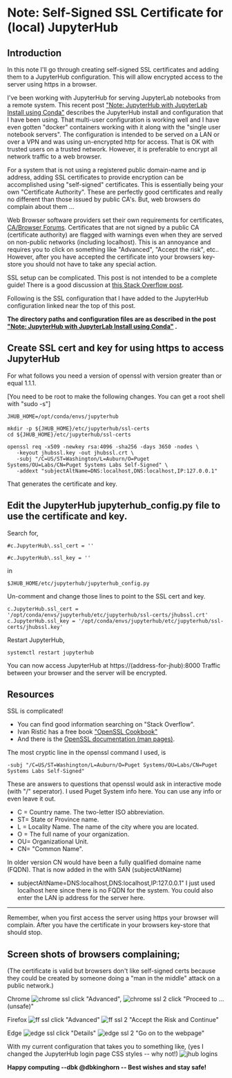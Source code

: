 # Note: Self-Signed SSL Certificate for (local) JupyterHub

## Introduction

In this note I'll go through creating self-signed SSL certificates and adding them to a JupyterHub configuration. This will allow encrypted access to the server using https in a browser. 

I've been working with JupyterHub for serving JupyterLab notebooks from a remote system. This recent post ["Note: JupyterHub with JupyterLab Install using Conda"](https://www.pugetsystems.com/labs/hpc/Note-JupyterHub-with-JupyterLab-Install-using-Conda-1729/) describes the JupyterHub install and configuration that I have been using. That multi-user configuration is working well and I have even gotten "docker" containers working with it along with the "single user notebook servers". The configuration is intended to be served on a LAN or over a VPN and was using un-encrypted http for access. That is OK with trusted users on a trusted network. However, it is preferable to encrypt all network traffic to a web browser. 

For a system that is not using a registered public domain-name and ip address, adding SSL certificates to provide encryption can be accomplished using "self-signed" certificates. This is essentially being your own "Certificate Authority". These are perfectly good certificates and really no different than those issued by public CA's. But, web browsers do complain about them ... 

Web Browser software providers set their own requirements for certificates, [CA/Browser Forums](https://cabforum.org/). Certificates that are not signed by a public CA (certificate authority) are flagged with warnings even when they are served on non-public networks (including localhost). This is an annoyance and requires you to click on something like "Advanced", "Accept the risk", etc.. However, after you have accepted the certificate into your browsers key-store you should not have to take any special action. 

SSL setup can be complicated. This post is not intended to be a complete guide! There is a good discussion at [this Stack Overflow post](https://stackoverflow.com/questions/10175812/how-to-create-a-self-signed-certificate-with-openssl).

Following is the SSL configuration that I have added to the JupyterHub configuration linked near the top of this post. 

**The directory paths and configuration files are as described in the post ["Note: JupyterHub with JupyterLab Install using Conda"](https://www.pugetsystems.com/labs/hpc/Note-JupyterHub-with-JupyterLab-Install-using-Conda-1729/) .** 

##  Create SSL cert and key for using https to access JupyterHub

For what follows you need a version of openssl with version greater than or equal 1.1.1.

[You need to be root to make the following changes. You can get a root shell with "sudo -s"]

``` 
JHUB_HOME=/opt/conda/envs/jupyterhub
                                                                                                                                             
mkdir -p ${JHUB_HOME}/etc/jupyterhub/ssl-certs
cd ${JHUB_HOME}/etc/jupyterhub/ssl-certs

openssl req -x509 -newkey rsa:4096 -sha256 -days 3650 -nodes \
   -keyout jhubssl.key -out jhubssl.crt \
   -subj "/C=US/ST=Washington/L=Auburn/O=Puget Systems/OU=Labs/CN=Puget Systems Labs Self-Signed" \
   -addext "subjectAltName=DNS:localhost,DNS:localhost,IP:127.0.0.1"
```
That generates the certificate and key. 

## Edit the JupyterHub jupyterhub_config.py file to use the certificate and key.

Search for,
```
#c.JupyterHub\.ssl_cert = ''
 
#c.JupyterHub\.ssl_key = ''
``` 
in 
```
$JHUB_HOME/etc/jupyterhub/jupyterhub_config.py
```
Un-comment and change those lines to point to the SSL cert and key.
```
c.JupyterHub.ssl_cert = '/opt/conda/envs/jupyterhub/etc/jupyterhub/ssl-certs/jhubssl.crt'
c.JupyterHub.ssl_key = '/opt/conda/envs/jupyterhub/etc/jupyterhub/ssl-certs/jhubssl.key'
```

Restart JupyterHub,
```
systemctl restart jupyterhub
```

You can now access JupyterHub at https://(address-for-jhub):8000   Traffic between your browser and the server will be encrypted.

## Resources

SSL is complicated! 

- You can find good information searching on "Stack Overflow". 
- Ivan Ristić has a free book ["OpenSSL Cookbook"](https://www.feistyduck.com/books/openssl-cookbook/)
- And there is the [OpenSSL documentation (man pages)](https://www.openssl.org/docs/man1.1.1/). 

The most cryptic line in the openssl command I used, is
```
-subj "/C=US/ST=Washington/L=Auburn/O=Puget Systems/OU=Labs/CN=Puget Systems Labs Self-Signed"
```
These are answers to questions that openssl would ask in interactive mode (with "/" seperator). I used Puget System info here. You can use any info or even leave it out.

- C = Country name. The two-letter ISO abbreviation.
- ST= State or Province name.
- L = Locality Name. The name of the city where you are located.
- O = The full name of your organization.
- OU= Organizational Unit.
- CN= "Common Name". 
  
In older version CN would have been a fully qualified domaine name (FQDN). That is now added in the with SAN (subjectAltName)
- subjectAltName=DNS:localhost,DNS:localhost,IP:127.0.0.1"
I just used localhost here since there is no FQDN for the system. You could also enter the LAN ip address for the server here.

---

Remember, when you first access the server using https your browser will complain. After you have the certificate in your browsers key-store that should stop.

## Screen shots of browsers complaining; 

(The certificate is valid but browsers don't like self-signed certs because they could be created by someone doing a "man in the middle" attack on a public network.)

Chrome
![chrome ssl](chrome-ssl.png)
click "Advanced", 
![chrome ssl 2](chrome-ssl-2.png)
click "Proceed to ... (unsafe)"

Firefox
![ff ssl](ff-ssl.png)
click "Advanced"
![ff ssl 2](ff-ssl-2.png)
"Accept the Risk and Continue"

Edge
![edge ssl](edge-ssl.png)
click "Details"
![edge ssl 2](edge-ssl-2.png)
"Go on to the webpage"

With my current configuration that takes you to something like, (yes I changed the JupyterHub login page CSS styles -- why not!)
![jhub logins](accept-ssl.png)



**Happy computing --dbk  @dbkinghorn -- Best wishes and stay safe!**